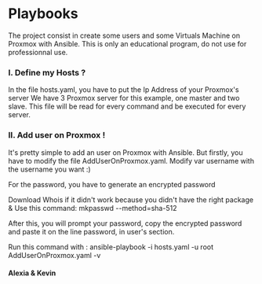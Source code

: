 # Playbooks

The project consist in create some users and some Virtuals Machine on Proxmox with Ansible.
This is only an educational program, do not use for professionnal use.

### I. Define my Hosts ? 

In the file hosts.yaml, you have to put the Ip Address of your Proxmox's server
We have 3 Proxmox server for this example, one master and two slave.
This file will be read for every command and be executed for every server.

### II. Add user on Proxmox ! 

It's pretty simple to add an user on Proxmox with Ansible. 
But firstly, you have to modify the file AddUserOnProxmox.yaml. 
Modify var username with the username you want :) 

For the password, you have to generate an encrypted password

Download Whois if it didn't work because you didn't have the right package & Use this command: 
mkpasswd --method=sha-512

After this, you will prompt your password, copy the encrypted password and paste it on the line password, in user's section.

Run this command with : ansible-playbook -i hosts.yaml  -u root AddUserOnProxmox.yaml -v




#### Alexia & Kevin



